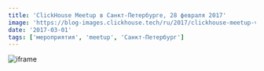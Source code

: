 ```yaml
---
title: 'ClickHouse Meetup в Санкт-Петербурге, 28 февраля 2017'
image: 'https://blog-images.clickhouse.tech/ru/2017/clickhouse-meetup-v-sankt-peterburge-28-fevralya-2017/main.jpg'
date: '2017-03-01'
tags: ['мероприятия', 'meetup', 'Санкт-Петербург']
---
```


![iframe](https://www.youtube.com/embed/CVrwp4Zoex4)
